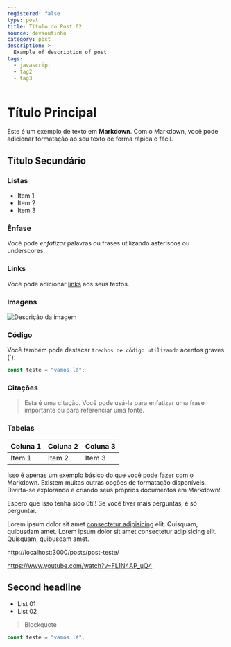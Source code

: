 ```yaml
---
registered: false
type: post
title: Título do Post 02
source: devsoutinho
category: post
description: >-
  Example of description of post
tags:
  - javascript
  - tag2
  - tag3
---
```


# Título Principal

Este é um exemplo de texto em **Markdown**. Com o Markdown, você pode adicionar formatação ao seu texto de forma rápida e fácil.

## Título Secundário

### Listas

- Item 1
- Item 2
- Item 3

### Ênfase

Você pode *enfatizar* palavras ou frases utilizando asteriscos ou underscores.

### Links

Você pode adicionar [links](https://www.exemplo.com) aos seus textos.

### Imagens

![Descrição da imagem](https://placehold.co/600x400)

### Código

Você também pode destacar `trechos de código utilizando` acentos graves (`).

```js
const teste = "vamos lá";
```

### Citações

> Esta é uma citação. Você pode usá-la para enfatizar uma frase importante ou para referenciar uma fonte.

### Tabelas

| Coluna 1 | Coluna 2 | Coluna 3 |
|----------|----------|----------|
| Item 1   | Item 2   | Item 3   |

Isso é apenas um exemplo básico do que você pode fazer com o Markdown. Existem muitas outras opções de formatação disponíveis. Divirta-se explorando e criando seus próprios documentos em Markdown!

Espero que isso tenha sido útil! Se você tiver mais perguntas, é só perguntar.



Lorem ipsum dolor sit amet [consectetur adipisicing](https://www.youtube.com/watch?v=FL1N4AP_uQ4) elit. Quisquam, quibusdam amet. 
Lorem ipsum dolor sit amet consectetur adipisicing elit. Quisquam, quibusdam amet.


http://localhost:3000/posts/post-teste/

https://www.youtube.com/watch?v=FL1N4AP_uQ4

## Second headline

- List 01
- List 02

> Blockquote

```javascript
const teste = "vamos lá";
```